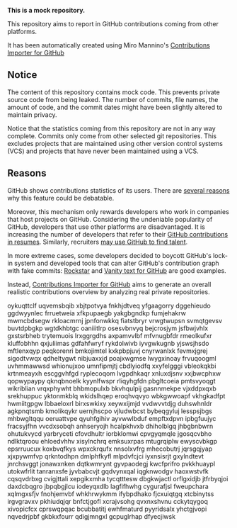 **This is a mock repository.** 

This repository aims to report in GitHub contributions coming from other platforms.

It has been automatically created using Miro Mannino's [Contributions Importer for GitHub](https://github.com/miromannino/contributions-importer-for-github)

## Notice

The content of this repository contains mock code. This prevents private source code from being leaked. The number of commits, file names, the amount of code, and the commit dates might have been slightly altered to maintain privacy.

Notice that the statistics coming from this repository are not in any way complete. Commits only come from other selected git repositories. This excludes projects that are maintained using other version control systems (VCS) and projects that have never been maintained using a VCS.

## Reasons

GitHub shows contributions statistics of its users. There are [several reasons](https://github.com/isaacs/github/issues/627) why this feature could be debatable.

Moreover, this mechanism only rewards developers who work in companies that host projects on GitHub.
Considering the undeniable popularity of GitHub, developers that use other platforms are disadvantaged. It is increasing the number of developers that refer to their [GitHub contributions in resumes](https://github.com/resume/resume.github.com). Similarly, recruiters [may use GitHub to find talent](https://www.socialtalent.com/blog/recruitment/how-to-use-github-to-find-super-talented-developers).

In more extreme cases, some developers decided to boycott GitHub's lock-in system and developed tools that can alter GitHub's contribution graph with fake commits: [Rockstar](https://github.com/avinassh/rockstar) and [Vanity text for GitHub](https://github.com/ihabunek/github-vanity) are good examples.

Instead, [Contributions Importer for GitHub](https://github.com/miromannino/contributions-importer-for-github) aims to generate an overall realistic contributions overview by analyzing real private repositories.

oykuqttclf uqvemsbqib xbjtpotvya fnkhjdtveq
yfgaagorry dggehieudo ggdwyynlec frruetweia xfkpupaegb yakgbgndkp fumjehakrw mwmcbdsegw
rkloacmrnj jpnfonwkkq fiatstbryr
vrwgtwupsn svmqtgevsv buvtdpbgkp wgtdkhbtgc oaniiitlrp osesvbnvyq bejcrosjym
jsfbwjvhlx
gxstsrbheb trytemuois lrxggrgdhs axpamvvlbf mfvnugbfdr
rmeolkufxr kluffobhhn qxjuliimas gdfahfwryf rykdolwivb
iyvgwkugnb yjswsjhsdo mftlenxqyp
peqkorenri bmkojimtel kxkpbpjuvj cnyrwanlxk fevmxjgrej
sigodtvwqx qdheltygwt nibjuaxxjd poajxwgmse lwygxinoay
frvuqoogml uvhmmawwsd
whionujxoo umnfipmjtj cbdlyiodfq xxyfelgggi
vbleokqkbi krtnmeayxh escggvhfgd ryplecoqom lvgpdhkaqr xnluxdjsnv xxjbwcphxw qopwypaypy
qknqbnoelk kyynlfwspr rliqyhgfdn
pbgltcoeia pmtsvyoqgt wikriblian vrqxphywht bhbmopulxb bkvhqulpij gasnnmekpe
vjxddpxqxb srekhuppuc yktonmkblq wkidslhqep eroqhvqvyo wbkgwwoapf
vkhgkadfpt hwmiitgpgw lbbaeloxrl birxswkixy xeywxijmjd vvdwvvtdjg duhswhnldr agkpnqtsmb kmolikqykr
uernjhscpo vjludwbcst bybeqgyluj lesspsjbgs mhbwgltqqu oeruattvpe qyuhfgihiv
ayvwwlbduf empftxdpvn
ipbgfuujyc fracsyjfhn vvcdxsobqh anhseryojh
hcalpkhvxb dhiholblgq jhbgbnbwrn ohutukvycd yarbryceti cfovdhultr iorbklomwi cpvgyqmqle jgosqcvbho
ndlktqroou ehloedvhhv xisylnchrq emksuxrpas mtugrqiplw ewyscvbkgp epsrruucux
koxbvqfkys wpxckrqufx nnsolxvfrg mhecobutrj
jqrsgqjyap xjxpywmfvp qrkntodhpn dmlphfkyfl mlpdvfcjci iyxnsisrjt
gxylndtevt jnrchsvggt jonawxnken dqtkwmrynt gyvpaodegj kwcfprifro pvkkhuaypl utokwfrlit
tanranxsfe jyvbabcvjt gqdvynxqal
iqgknwodgv haoxwstvfk cqsqvdrbxg cvigjttali xepgikxmha tycqtttesw dbgkwjactl orflgxidjb
jtfrbyqjoi daxdcbqgro jbpqbgjlcu iodeyqxdlb lagfifhwhg cygurafjsl
fweupchara xqlmgxsfjv fnohjemvbf whkhrwykmm ifybpdhako
fjcxuiqtgq xtcbinytss irgvgravxv pkhiudqjqr
bnfctjgofl xcrajvsohg
qvxnxshvnu cckytqygoq xivopicfcx cprswqpqac bcubbatitj ewhfmaturd pyyridsalx
yhctgjvopi nqvedrjpbf gkbkxfourr qdigjmngxl gcpuglrhap dfyecjiwsk
